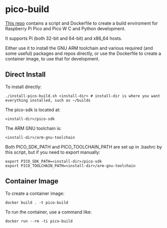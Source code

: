 # pico-build

[This repo](https://github.com/piersfinlayson/pico-build) contains a script and Dockerfile to create a build enviroment for Raspberry Pi Pico and Pico W C and Python development.

It supports Pi (both 32-bit and 64-bit) and x86_64 hosts.

Either use it to install the GNU ARM toolchain and various required (and some useful) packages and repos directly, or use the Dockerfile to create a container image, to use that for development.

## Direct Install

To install directly:

```
./install-pico-build.sh <install-dir> # install-dir is where you want everything installed, such as ~/builds
```

The pico-sdk is located at:

```
<install-dir>/pico-sdk
```

The ARM GNU toolchain is:

```
<install-dir>/arm-gnu-toolchain
```

Both PICO_SDK_PATH and PICO_TOOLCHAIN_PATH are set up in .bashrc by this script, but if you need to export manually:

```
export PICO_SDK_PATH=<install-dir>/pico-sdk
export PICO_TOOLCHAIN_PATH=<install-dir>/arm-gnu-toolchain
```

## Container Image

To create a container image:

```
docker build . -t pico-build
```

To run the container, use a command like:

```
docker run --rm -ti pico-build
```